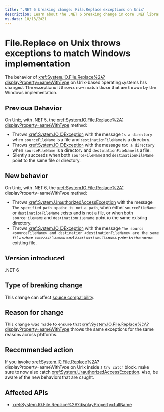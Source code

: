 ```yaml
---
title: ".NET 6 breaking change: File.Replace exceptions on Unix"
description: Learn about the .NET 6 breaking change in core .NET libraries where File.Replace throws exceptions in more cases on Unix-based operating systems.
ms.date: 10/13/2021
---
```

# File.Replace on Unix throws exceptions to match Windows implementation

The behavior of <xref:System.IO.File.Replace%2A?displayProperty=nameWithType> on Unix-based operating systems has changed. The exceptions it throws now match those that are thrown by the Windows implementation.

## Previous Behavior

On Unix, with .NET 5, the <xref:System.IO.File.Replace%2A?displayProperty=nameWithType> method:

- Throws <xref:System.IO.IOException> with the message `Is a directory` when `sourceFileName` is a file and `destinationFileName` is a directory.
- Throws <xref:System.IO.IOException> with the message `Not a directory` when `sourceFileName` is a directory and `destinationFileName` is a file.
- Silently succeeds when both `sourceFileName` and `destinationFileName` point to the same file or directory.

## New behavior

On Unix, with .NET 6, the <xref:System.IO.File.Replace%2A?displayProperty=nameWithType> method:

- Throws <xref:System.UnauthorizedAccessException> with the message `The specified path <path> is not a path`, when either `sourceFileName` or `destinationFileName` exists and is not a file, or when both `sourceFileName` and `destinationFileName` point to the same existing directory.
- Throws <xref:System.IO.IOException> with the message `The source <sourceFileName> and destination <destinationFileName> are the same file` when `sourceFileName` and `destinationFileName` point to the same existing file.

## Version introduced

.NET 6

## Type of breaking change

This change can affect [source compatibility](../../categories.md#source-compatibility).

## Reason for change

This change was made to ensure that <xref:System.IO.File.Replace%2A?displayProperty=nameWithType> throws the same exceptions for the same reasons across platforms.

## Recommended action

If you invoke <xref:System.IO.File.Replace%2A?displayProperty=nameWithType> on Unix inside a `try catch` block, make sure to now also catch <xref:System.UnauthorizedAccessException>. Also, be aware of the new behaviors that are caught.

## Affected APIs

- <xref:System.IO.File.Replace%2A?displayProperty=fullName>
